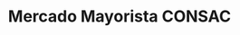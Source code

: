 ---
title: "Mercado Mayorista CONSAC"
url: /san-martin-de-porres/mercado-mayorista-consac/
shop: Supermarkt
---